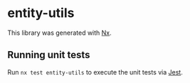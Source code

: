 # entity-utils

This library was generated with [Nx](https://nx.dev).

## Running unit tests

Run `nx test entity-utils` to execute the unit tests via [Jest](https://jestjs.io).
